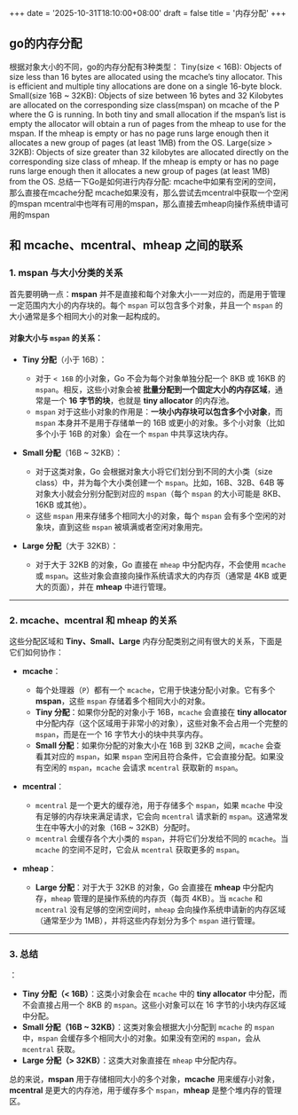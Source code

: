 +++
date = '2025-10-31T18:10:00+08:00'
draft = false
title = '内存分配'
+++
## go的内存分配

根据对象大小的不同，go的内存分配有3种类型：
Tiny(size < 16B): Objects of size less than 16 bytes are allocated using the mcache’s tiny allocator. This is efficient and multiple tiny allocations are done on a single 16-byte block. 
Small(size 16B ~ 32KB): Objects of size between 16 bytes and 32 Kilobytes are allocated on the corresponding size class(mspan) on mcache of the P where the G is running. In both tiny and small allocation if the mspan’s list is empty the allocator will obtain a run of pages from the mheap to use for the mspan. If the mheap is empty or has no page runs large enough then it allocates a new group of pages (at least 1MB) from the OS. 
Large(size > 32KB): Objects of size greater than 32 kilobytes are allocated directly on the corresponding size class of mheap. If the mheap is empty or has no page runs large enough then it allocates a new group of pages (at least 1MB) from the OS. 
总结一下Go是如何进行内存分配: mcache中如果有空闲的空间， 那么直接在mcache分配 mcache如果没有，那么尝试去mcentral中获取一个空闲的mspan mcentral中也咩有可用的mspan，那么直接去mheap向操作系统申请可用的mspan



## 和 **mcache、mcentral、mheap** 之间的联系

### 1. **mspan 与大小分类的关系**

首先要明确一点：**mspan** 并不是直接和每个对象大小一一对应的，而是用于管理一定范围内大小的内存块的。每个 `mspan` 可以包含多个对象，并且一个 `mspan` 的大小通常是多个相同大小的对象一起构成的。

#### 对象大小与 `mspan` 的关系：

* **Tiny 分配**（小于 16B）：

    * 对于 `< 16B` 的小对象，Go 不会为每个对象单独分配一个 8KB 或 16KB 的 `mspan`。相反，这些小对象会被 **批量分配到一个固定大小的内存区域**，通常是一个 **16 字节的块**，也就是 **tiny allocator** 的内存池。
    * `mspan` 对于这些小对象的作用是：**一块小内存块可以包含多个小对象**，而 `mspan` 本身并不是用于存储单一的 16B 或更小的对象。多个小对象（比如多个小于 16B 的对象）会在一个 `mspan` 中共享这块内存。

* **Small 分配**（16B ~ 32KB）：

    * 对于这类对象，Go 会根据对象大小将它们划分到不同的大小类（size class）中，并为每个大小类创建一个 `mspan`。比如，16B、32B、64B 等对象大小就会分别分配到对应的 `mspan`（每个 `mspan` 的大小可能是 8KB、16KB 或其他）。
    * 这些 `mspan` 用来存储多个相同大小的对象，每个 `mspan` 会有多个空闲的对象块，直到这些 `mspan` 被填满或者空闲对象用完。

* **Large 分配**（大于 32KB）：

    * 对于大于 32KB 的对象，Go 直接在 `mheap` 中分配内存，不会使用 `mcache` 或 `mspan`。这些对象会直接向操作系统请求大的内存页（通常是 4KB 或更大的页面），并在 **mheap** 中进行管理。

---

### 2. **mcache、mcentral 和 mheap 的关系**

这些分配区域和 **Tiny、Small、Large** 内存分配类别之间有很大的关系，下面是它们如何协作：

* **mcache**：

    * 每个处理器（`P`）都有一个 `mcache`，它用于快速分配小对象。它有多个 **mspan**，这些 `mspan` 存储着多个相同大小的对象。
    * **Tiny 分配**：如果你分配的对象小于 16B，`mcache` 会直接在 **tiny allocator** 中分配内存（这个区域用于非常小的对象），这些对象不会占用一个完整的 `mspan`，而是在一个 16 字节大小的块中共享内存。
    * **Small 分配**：如果你分配的对象大小在 16B 到 32KB 之间，`mcache` 会查看其对应的 `mspan`，如果 `mspan` 空闲且符合条件，它会直接分配。如果没有空闲的 `mspan`，`mcache` 会请求 `mcentral` 获取新的 `mspan`。

* **mcentral**：

    * `mcentral` 是一个更大的缓存池，用于存储多个 `mspan`，如果 `mcache` 中没有足够的内存块来满足请求，它会向 `mcentral` 请求新的 `mspan`。这通常发生在中等大小的对象（16B ~ 32KB）分配时。
    * `mcentral` 会缓存各个大小类的 `mspan`，并将它们分发给不同的 `mcache`。当 `mcache` 的空间不足时，它会从 `mcentral` 获取更多的 `mspan`。

* **mheap**：

    * **Large 分配**：对于大于 32KB 的对象，Go 会直接在 **mheap** 中分配内存，`mheap` 管理的是操作系统的内存页（每页 4KB）。当 `mcache` 和 `mcentral` 没有足够的空闲空间时，`mheap` 会向操作系统申请新的内存区域（通常至少为 1MB），并将这些内存划分为多个 `mspan` 进行管理。

---

### 3. 总结
：
* **Tiny 分配（< 16B）**：这类小对象会在 `mcache` 中的 **tiny allocator** 中分配，而不会直接占用一个 8KB 的 `mspan`。这些小对象可以在 16 字节的小块内存区域中分配。
* **Small 分配（16B ~ 32KB）**：这类对象会根据大小分配到 `mcache` 的 `mspan` 中，`mspan` 会缓存多个相同大小的对象。如果没有空闲的 `mspan`，会从 `mcentral` 获取。
* **Large 分配（> 32KB）**：这类大对象直接在 `mheap` 中分配内存。

总的来说，**mspan** 用于存储相同大小的多个对象，**mcache** 用来缓存小对象，**mcentral** 是更大的内存池，用于缓存多个 `mspan`，**mheap** 是整个堆内存的管理区。

